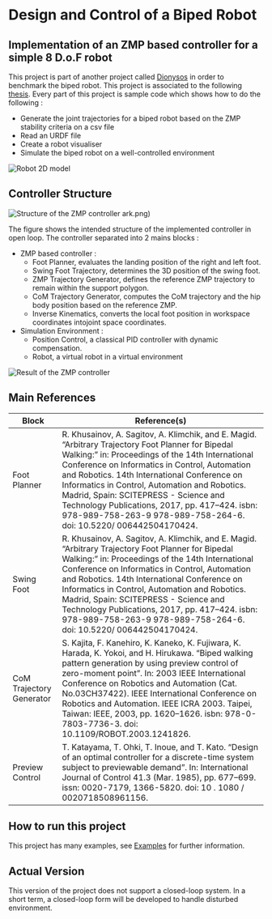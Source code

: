# Design and Control of a Biped Robot 

## Implementation of an ZMP based controller for a simple 8 D.o.F robot 

This project is part of another project called [Dionysos](https://github.com/dionysos-dev/Dionysos.jl) in order to benchmark the biped robot. This project is associated to the following  [thesis](https://dial.uclouvain.be/downloader/downloader_thesis.php?pid=thesis:40693&datastream=PDF_01&key=8b2cc138cd5db26d48602e804a9a548a
).
Every part of this project is sample code which shows how to do the following : 

* Generate the joint trajectories for a biped robot based on the ZMP stability criteria on a csv file 
* Read an URDF file 
* Create a robot visualiser 
* Simulate the biped robot on a well-controlled environment 

![Robot 2D model](https://github.com/7380Xing/Dionysos.jl/assets/99494151/46b26ba4-53af-4dd0-936a-76c8f2c6e123)


## Controller Structure 
![Structure of the ZMP controller](https://github.com/7380Xing/Dionysos.jl/assets/99494151/4ddd3f21-071b-4264-a485-be3cac7fc3c5)
ark.png)

The figure shows the intended structure of the implemented controller in open loop. The controller separated into 2 mains blocks : 
* ZMP based controller : 
    * Foot Planner, evaluates the landing position of the right and left foot.
    * Swing Foot Trajectory, determines the 3D position of the swing foot.
    * ZMP Trajectory Generator, defines the reference ZMP trajectory to remain within the support polygon.
    * CoM Trajectory Generator, computes the CoM trajectory and the hip body position based on the reference ZMP.
    * Inverse Kinematics, converts the local foot position in workspace coordinates intojoint space coordinates. 
* Simulation Environment : 
    * Position Control, a classical PID controller with dynamic compensation.
    * Robot, a virtual robot in a virtual environment 
    
![Result of the ZMP controller](https://github.com/7380Xing/Dionysos.jl/assets/99494151/1112c75a-d8aa-47c2-9f44-c9a1254466fb)

## Main References 
| Block | Reference(s) |
|-------|--------------|
| Foot Planner | R. Khusainov, A. Sagitov, A. Klimchik, and E. Magid. “Arbitrary Trajectory Foot Planner for Bipedal Walking:” in: Proceedings of the 14th International Conference on Informatics in Control, Automation and Robotics. 14th International Conference on Informatics in Control, Automation and Robotics. Madrid, Spain: SCITEPRESS - Science and Technology Publications, 2017, pp. 417–424. isbn: 978-989-758-263-9 978-989-758-264-6. doi: 10.5220/ 006442504170424.|
|Swing Foot | R. Khusainov, A. Sagitov, A. Klimchik, and E. Magid. “Arbitrary Trajectory Foot Planner for Bipedal Walking:” in: Proceedings of the 14th International Conference on Informatics in Control, Automation and Robotics. 14th International Conference on Informatics in Control, Automation and Robotics. Madrid, Spain: SCITEPRESS - Science and Technology Publications, 2017, pp. 417–424. isbn: 978-989-758-263-9 978-989-758-264-6. doi: 10.5220/ 006442504170424.|
| CoM Trajectory Generator | S. Kajita, F. Kanehiro, K. Kaneko, K. Fujiwara, K. Harada, K. Yokoi, and H. Hirukawa. “Biped walking pattern generation by using preview control of zero-moment point”. In: 2003 IEEE International Conference on Robotics and Automation (Cat. No.03CH37422). IEEE International Conference on Robotics and Automation. IEEE ICRA 2003. Taipei, Taiwan: IEEE, 2003, pp. 1620–1626. isbn: 978-0-7803-7736-3. doi: 10.1109/ROBOT.2003.1241826.|
| Preview Control  | T. Katayama, T. Ohki, T. Inoue, and T. Kato. “Design of an optimal controller for a discrete-time system subject to previewable demand”. In: International Journal of Control 41.3 (Mar. 1985), pp. 677–699. issn: 0020-7179, 1366-5820. doi: 10 . 1080 / 0020718508961156.|
## How to run this project 

This project has many examples, see [Examples](examples/) for further information.

## Actual Version 

This version of the project does not support a closed-loop system. In a short term, a closed-loop form will be developed to handle disturbed environment. 
